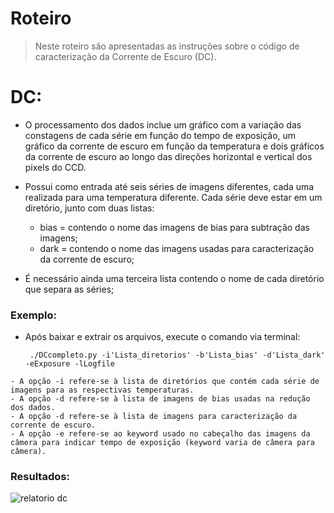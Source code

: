# Roteiro
> Neste roteiro são apresentadas as instruções sobre o código de caracterização da Corrente de Escuro (DC).

# DC:
   - O processamento dos dados inclue um gráfico com a variação das constagens de cada série em função do tempo de exposição, um gráfico da corrente de escuro em função da temperatura e dois gráficos da corrente de escuro ao longo das direções horizontal e vertical dos pixels do CCD.
   - Possui como entrada até seis séries de imagens diferentes, cada uma realizada para uma temperatura diferente.
Cada série deve estar em um diretório, junto com duas listas: 

      - bias = contendo o nome das imagens de bias para subtração das imagens;
      - dark = contendo o nome das imagens usadas para caracterização da corrente de escuro;
   - É necessário ainda uma terceira lista contendo o nome de cada diretório que separa as séries;
   
### Exemplo:
   - Após baixar e extrair os arquivos, execute o comando via terminal:
   
          ./DCcompleto.py -i'Lista_diretorios' -b'Lista_bias' -d'Lista_dark' -eExposure -lLogfile
    
    - A opção -i refere-se à lista de diretórios que contém cada série de imagens para as respectivas temperaturas.
    - A opção -d refere-se à lista de imagens de bias usadas na redução dos dados.
    - A opção -d refere-se à lista de imagens para caracterização da corrente de escuro.
    - A opção -e refere-se ao keyword usado no cabeçalho das imagens da câmera para indicar tempo de exposição (keyword varia de câmera para câmera). 

### Resultados:
![relatorio dc](https://cloud.githubusercontent.com/assets/23655702/21142571/fee9d168-c129-11e6-9115-24d5dad37bbb.png)
